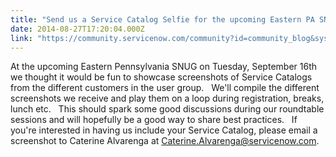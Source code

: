 ```yaml
---
title: "Send us a Service Catalog Selfie for the upcoming Eastern PA SNUG"
date: 2014-08-27T17:20:04.000Z
link: "https://community.servicenow.com/community?id=community_blog&sys_id=ddace225dbd0dbc01dcaf3231f96194d"
---
```

<p><span>At the upcoming Eastern Pennsylvania SNUG on Tuesday, September 16th we thought it would be fun to showcase screenshots of Service Catalogs from the different customers in the user group.   We'll compile the different screenshots we receive and play them on a loop during registration, breaks, lunch etc.   This should spark some good discussions during our roundtable sessions and will hopefully be a good way to share best practices.   If you're interested in having us include your Service Catalog, please email a screenshot to Caterine Alvarenga at </span><a title="k-email-small" class="jive-link-email-small" href="mailto:Caterine.Alvarenga@servicenow.com">Caterine.Alvarenga@servicenow.com</a><span>.</span></p>